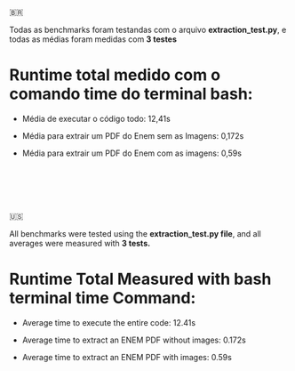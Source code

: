 

:brazil:

Todas as benchmarks foram testandas com o arquivo **extraction_test.py**, e todas as médias foram medidas com **3 testes**

# Runtime total medido com o comando time do terminal bash:

* Média de executar o código todo:  12,41s

* Média para extrair um PDF do Enem sem as Imagens: 0,172s

* Média para extrair um PDF  do Enem com as imagens: 0,59s


<br>
<br>
<br>
<br>

:us:

All benchmarks were tested using the **extraction_test.py file**, and all averages were measured with **3 tests.**

# Runtime Total Measured with bash terminal time Command:

* Average time to execute the entire code: 12.41s

* Average time to extract an ENEM PDF without images: 0.172s

* Average time to extract an ENEM PDF with images: 0.59s


